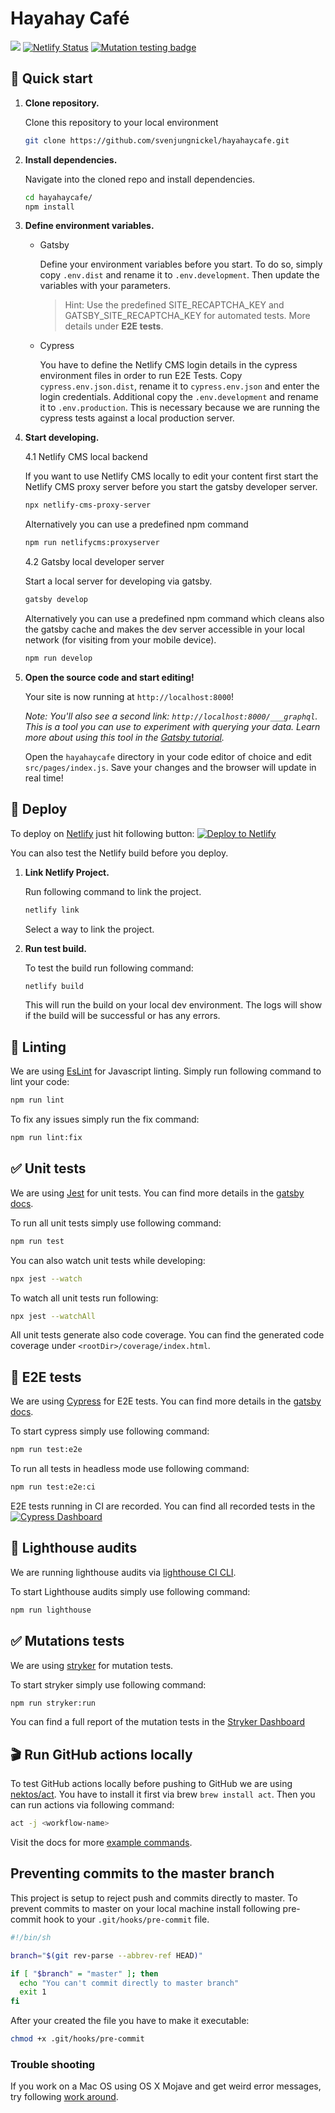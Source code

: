 # Hayahay Café

![](https://github.com/svenjungnickel/hayahaycafe//workflows/CI/badge.svg)
[![Netlify Status](https://api.netlify.com/api/v1/badges/e70d696f-4174-47d1-a9c9-db1c5599246b/deploy-status)](https://app.netlify.com/sites/hayahaycafe/deploys)
[![Mutation testing badge](https://img.shields.io/endpoint?style=flat&url=https%3A%2F%2Fbadge-api.stryker-mutator.io%2Fgithub.com%2Fsvenjungnickel%2Fhayahaycafe%2Fmaster)](https://dashboard.stryker-mutator.io/reports/github.com/svenjungnickel/hayahaycafe/master)

## 🚀 Quick start

1.  **Clone repository.**

    Clone this repository to your local environment

    ```sh
    git clone https://github.com/svenjungnickel/hayahaycafe.git
    ```

2.  **Install dependencies.**

    Navigate into the cloned repo and install dependencies.

    ```sh
    cd hayahaycafe/
    npm install
    ```
    
3.  **Define environment variables.**

    - Gatsby
    
        Define your environment variables before you start. To do so, simply copy `.env.dist` and rename it to `.env.development`.
        Then update the variables with your parameters.
    
        > Hint: Use the predefined SITE_RECAPTCHA_KEY and GATSBY_SITE_RECAPTCHA_KEY for automated tests. More details under **E2E tests**.

    - Cypress
    
        You have to define the Netlify CMS login details in the cypress environment files in order to run E2E Tests. 
        Copy `cypress.env.json.dist`, rename it to `cypress.env.json` and enter the login credentials.
        Additional copy the `.env.development` and rename it to `.env.production`. This is necessary because we are 
        running the cypress tests against a local production server.
    
    
4.  **Start developing.**

    4.1 Netlify CMS local backend
        
    If you want to use Netlify CMS locally to edit your content first start the Netlify CMS proxy server before you
    start the gatsby developer server.
        
    ```sh
    npx netlify-cms-proxy-server
    ```
        
    Alternatively you can use a predefined npm command
                
    ```sh
    npm run netlifycms:proxyserver
    ```
        
    4.2 Gatsby local developer server
    
    Start a local server for developing via gatsby.
    
    ```sh
    gatsby develop
    ```
        
    Alternatively you can use a predefined npm command which cleans also the gatsby cache and makes the dev server 
    accessible in your local network (for visiting from your mobile device). 
        
    ```sh
    npm run develop
    ```

5.  **Open the source code and start editing!**

    Your site is now running at `http://localhost:8000`!

    _Note: You'll also see a second link: _`http://localhost:8000/___graphql`_. This is a tool you can use to experiment 
    with querying your data. Learn more about using this tool in the [Gatsby tutorial](https://www.gatsbyjs.org/tutorial/part-five/#introducing-graphiql)._

    Open the `hayahaycafe` directory in your code editor of choice and edit `src/pages/index.js`. Save your changes and 
    the browser will update in real time!

## 💫 Deploy

To deploy on [Netlify](https://www.netlify.com/) just hit following button:
[![Deploy to Netlify](https://www.netlify.com/img/deploy/button.svg)](https://app.netlify.com/start/deploy?repository=https://github.com/svenjungnickel/hayahaycafe)

You can also test the Netlify build before you deploy. 

1.  **Link Netlify Project.**

    Run following command to link the project.

    ```sh
    netlify link
    ```
    
    Select a way to link the project.

2.  **Run test build.**
    
    To test the build run following command:
    
    ```sh
    netlify build
    ```

    This will run the build on your local dev environment. The logs will show if the build will be successful or has 
    any errors.

## 🚨 Linting

We are using [EsLint](https://eslint.org/) for Javascript linting. Simply run following command to lint your code:

```sh
npm run lint
```

To fix any issues simply run the fix command:

```sh
npm run lint:fix
```

## ✅ Unit tests

We are using [Jest](https://jestjs.io/) for unit tests. You can find more details in the [gatsby docs](https://www.gatsbyjs.org/docs/unit-testing/).

To run all unit tests simply use following command:

```sh
npm run test
```

You can also watch unit tests while developing:

```sh
npx jest --watch
```

To watch all unit tests run following:

```sh
npx jest --watchAll
```

All unit tests generate also code coverage. You can find the generated code coverage under `<rootDir>/coverage/index.html`. 

## 🎉 E2E tests

We are using [Cypress](https://www.cypress.io/) for E2E tests. You can find more details in the [gatsby docs](https://www.gatsbyjs.org/docs/end-to-end-testing/).

To start cypress simply use following command:

```sh
npm run test:e2e
```

To run all tests in headless mode use following command:

```sh
npm run test:e2e:ci
```

E2E tests running in CI are recorded. You can find all recorded tests in the [![Cypress Dashboard](https://img.shields.io/badge/cypress-dashboard-brightgreen.svg)](https://dashboard.cypress.io/projects/imkh2i/runs)

## 🎉 Lighthouse audits

We are running lighthouse audits via [lighthouse CI CLI](https://github.com/GoogleChrome/lighthouse-ci).

To start Lighthouse audits simply use following command:

```sh
npm run lighthouse
```

## ✅ Mutations tests

We are using [stryker](https://stryker-mutator.io/docs/stryker/introduction) for mutation tests.

To start stryker simply use following command:

```sh
npm run stryker:run
```

You can find a full report of the mutation tests in the [Stryker Dashboard](https://dashboard.stryker-mutator.io/reports/github.com/svenjungnickel/hayahaycafe/master)

## 🎬 Run GitHub actions locally

To test GitHub actions locally before pushing to GitHub we are using [nektos/act](https://github.com/nektos/act).
You have to install it first via brew `brew install act`. Then you can run actions via following command:

```sh
act -j <workflow-name>
```

Visit the docs for more [example commands](https://github.com/nektos/act#example-commands).

## Preventing commits to the master branch

This project is setup to reject push and commits directly to master. To prevent commits to master on your local machine
install following pre-commit hook to your `.git/hooks/pre-commit` file. 

```sh
#!/bin/sh

branch="$(git rev-parse --abbrev-ref HEAD)"

if [ "$branch" = "master" ]; then
  echo "You can't commit directly to master branch"
  exit 1
fi
```

After your created the file you have to make it executable:


```sh
chmod +x .git/hooks/pre-commit
```

### Trouble shooting

If you work on a Mac OS using OS X Mojave and get weird error messages, try following [work around](https://meyerweb.com/eric/thoughts/2020/02/10/preventing-commits-to-the-master-branch-in-os-x-mojave/). 
